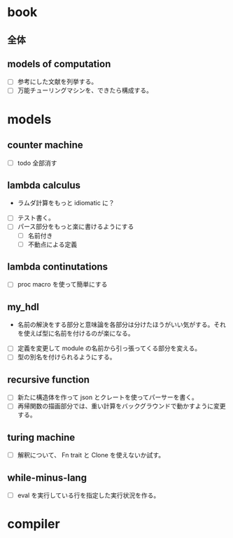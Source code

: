 # book
## 全体
## models of computation
- [ ] 参考にした文献を列挙する。
- [ ] 万能チューリングマシンを、できたら構成する。

# models
## counter machine
- [ ] todo 全部消す

## lambda calculus
- ラムダ計算をもっと idiomatic に？
- [ ] テスト書く。
- [ ] パース部分をもっと楽に書けるようにする
    - [ ] 名前付き
    - [ ] 不動点による定義

## lambda continutations
- [ ] proc macro を使って簡単にする

## my_hdl
- 名前の解決をする部分と意味論を各部分は分けたほうがいい気がする。それを使えば型に名前を付けるのが楽になる。
- [ ] 定義を変更して module の名前から引っ張ってくる部分を変える。
- [ ] 型の別名を付けられるようにする。

## recursive function
- [ ] 新たに構造体を作って json とクレートを使ってパーサーを書く。
- [ ] 再帰関数の描画部分では、重い計算をバックグラウンドで動かすように変更する。

## turing machine
- [ ] 解釈について、 Fn trait と Clone を使えないか試す。

## while-minus-lang
- [ ] eval を実行している行を指定した実行状況を作る。

# compiler
